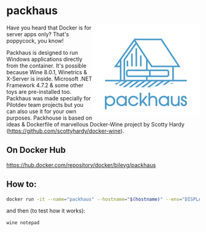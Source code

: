 # packhaus
<img align="right" height="240" width="280" src="https://github.com/bileygdotcom/packhaus/blob/main/packhaus_logo.png_280x240.png" >

Have you heard that Docker is for server apps only? That's poppycock, you know!

Packhaus is designed to run Windows applications directly from the container. It's possible because Wine 8.0.1, Winetrics & X-Server is inside. Microsoft .NET Framework 4.7.2 & some other toys are pre-installed too. Packhaus was made specially for Pilotdev team projects but you can also use it for your own purposes. Packhouse is based on ideas & Dockerfile of marvellous Docker-Wine project by Scotty Hardy (https://github.com/scottyhardy/docker-wine).

## On Docker Hub
https://hub.docker.com/repository/docker/bileyg/packhaus

## How to:

```bash
docker run -it --name="packhaus" --hostname="$(hostname)" --env="DISPLAY" --volume="${XAUTHORITY:-${HOME}/.Xauthority}:/root/.Xauthority:ro" --volume="/tmp/.X11-unix:/tmp/.X11-unix:ro" bileyg/packhaus /bin/bash
```
and then (to test how it works):
```bash
wine notepad
```
